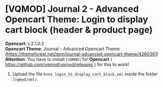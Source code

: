 # [VQMOD] Journal 2 - Advanced Opencart Theme: Login to display cart block (header &amp; product page)

**Opencart**: v.2.1.0.2  
**Opencart Theme**: Journal - Advanced Opencart Theme (https://themeforest.net/item/journal-advanced-opencart-theme/4260361)  
**Attention**: You have to install `[VQMOD]` for **Opencart** ( https://github.com/vqmod/vqmod/releases ) for this to work!

1. Upload the file `knns_login_to_display_cart_block.xml` inside the folder `/vqmod/xml/`.
